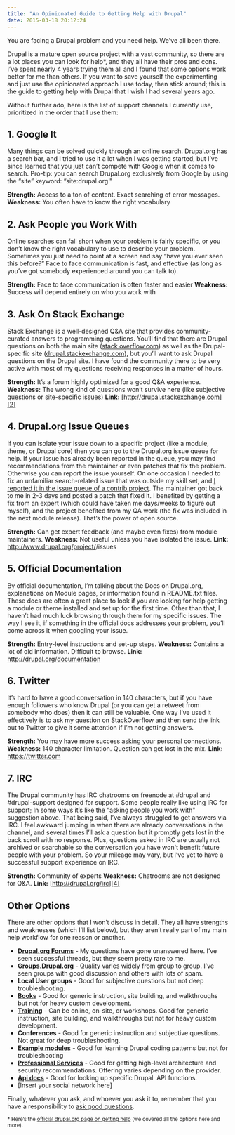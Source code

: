 ```yaml
---
title: "An Opinionated Guide to Getting Help with Drupal"
date: 2015-03-18 20:12:24
---
```


You are facing a Drupal problem and you need help. We've all been there.

Drupal is a mature open source project with a vast community, so there are a lot places you can look for help*, and they all have their pros and cons. I’ve spent nearly 4 years trying them all and I found that some options work better for me than others. If you want to save yourself the experimenting and just use the opinionated approach I use today, then stick around; this is the guide to getting help with Drupal that I wish I had several years ago.

Without further ado, here is the list of support channels I currently use, prioritized in the order that I use them:

## 1. Google It

Many things can be solved quickly through an online search. Drupal.org has a search bar, and I tried to use it a lot when I was getting started, but I’ve since learned that you just can’t compete with Google when it comes to search. Pro-tip: you can search Drupal.org exclusively from Google by using the “site” keyword: “site:drupal.org."

**Strength:** Access to a ton of content. Exact searching of error messages.
**Weakness:** You often have to know the right vocabulary

## 2. Ask People you Work With

Online searches can fall short when your problem is fairly specific, or you don’t know the right vocabulary to use to describe your problem. Sometimes you just need to point at a screen and say “have you ever seen this before?” Face to face communication is fast, and effective (as long as you’ve got somebody experienced around you can talk to).

**Strength:** Face to face communication is often faster and easier
**Weakness:** Success will depend entirely on who you work with

## 3. Ask On Stack Exchange

Stack Exchange is a well-designed Q&A site that provides community-curated answers to programming questions. You’ll find that there are Drupal questions on both the main site ([stack overflow.com][1]) as well as the Drupal-specific site ([drupal.stackexchange.com][2]), but you’ll want to ask Drupal questions on the Drupal site. I have found the community there to be very active with most of my questions receiving responses in a matter of hours.

 [1]: http://stackoverflow.com/
 [2]: http://drupal.stackexchange.com/

**Strength:** It’s a forum highly optimized for a good Q&A experience.
**Weakness:** The wrong kind of questions won’t survive here (like subjective questions or site-specific issues)
**Link:** [http://drupal.stackexchange.com][2]

## 4. Drupal.org Issue Queues

If you can isolate your issue down to a specific project (like a module, theme, or Drupal core) then you can go to the Drupal.org issue queue for help. If your issue has already been reported in the queue, you may find recommendations from the maintainer or even patches that fix the problem. Otherwise you can report the issue yourself. On one occasion I needed to fix an unfamiliar search-related issue that was outside my skill set, and [I reported it in the issue queue of a contrib project][3]. The maintainer got back to me in 2-3 days and posted a patch that fixed it. I benefited by getting a fix from an expert (which could have taken me days/weeks to figure out myself), and the project benefited from my QA work (the fix was included in the next module release). That’s the power of open source.

 [3]: https://www.drupal.org/node/2333133

**Strength:** Can get expert feedback (and maybe even fixes) from module maintainers.
**Weakness:** Not useful unless you have isolated the issue.
**Link:** http://www.drupal.org/project/<project-name>/issues

## 5. Official Documentation

By official documentation, I’m talking about the Docs on Drupal.org, explanations on Module pages, or information found in README.txt files. These docs are often a great place to look if you are looking for help getting a module or theme installed and set up for the first time. Other than that, I haven’t had much luck browsing through them for my specific issues. The way I see it, if something in the official docs addresses your problem, you’ll come across it when googling your issue.

**Strength:** Entry-level instructions and set-up steps.
**Weakness:** Contains a lot of old information. Difficult to browse.
**Link:** <http://drupal.org/documentation>

## 6. Twitter

It’s hard to have a good conversation in 140 characters, but if you have enough followers who know Drupal (or you can get a retweet from somebody who does) then it can still be valuable. One way I’ve used it effectively is to ask my question on StackOverflow and then send the link out to Twitter to give it some attention if I’m not getting answers.

**Strength:** You may have more success asking your personal connections.
**Weakness:** 140 character limitation. Question can get lost in the mix.
**Link:** <https://twitter.com>

## 7. IRC

The Drupal community has IRC chatrooms on freenode at #drupal and #drupal-support designed for support. Some people really like using IRC for support; In some ways it’s like the “asking people you work with" suggestion above. That being said, I’ve always struggled to get answers via IRC. I feel awkward jumping in when there are already conversations in the channel, and several times I’ll ask a question but it promptly gets lost in the back scroll with no response. Plus, questions asked in IRC are usually not archived or searchable so the conversation you have won't benefit future people with your problem. So your mileage may vary, but I’ve yet to have a successful support experience on IRC.

**Strength:** Community of experts
**Weakness:** Chatrooms are not designed for Q&A.
**Link:** [http://drupal.org/irc][4]

 [4]: https://drupal.org/irc

## Other Options

There are other options that I won’t discuss in detail. They all have strengths and weaknesses (which I’ll list below), but they aren’t really part of my main help workflow for one reason or another.

*   [**Drupal.org Forums**][5] - My questions have gone unanswered here. I’ve seen successful threads, but they seem pretty rare to me.
*   [**Groups.Drupal.org**][6] - Quality varies widely from group to group. I’ve seen groups with good discussion and others with lots of spam.
*   **Local User groups** - Good for subjective questions but not deep troubleshooting.
*   [**Books**][7] - Good for generic instruction, site building, and walkthroughs but not for heavy custom development.
*   [**Training**][8] - Can be online, on-site, or workshops. Good for generic instruction, site building, and walkthroughs but not for heavy custom development.
*   **Conferences** - Good for generic instruction and subjective questions. Not great for deep troubleshooting.
*   [**Example modules**][9] - Good for learning Drupal coding patterns but not for troubleshooting
*   [**Professional Services**][10] - Good for getting high-level architecture and security recommendations. Offering varies depending on the provider.
*   [**Api docs**][11] - Good for looking up specific Drupal  API functions.
*   [Insert your social network here]

 [5]: https://www.drupal.org/forum
 [6]: https://groups.drupal.org/
 [7]: https://www.drupal.org/books
 [8]: https://www.drupal.org/training
 [9]: https://www.drupal.org/project/examples
 [10]: https://www.drupal.org/drupal-services
 [11]: https://api.drupal.org/api/drupal

Finally, whatever you ask, and whoever you ask it to, remember that you have a responsibility to [ask good questions][12].

 [12]: https://groups.drupal.org/node/77228

<small>* Here’s the <a href="https://www.drupal.org/support">official drupal.org page on getting help</a> (we covered all the options here and more).</small>

